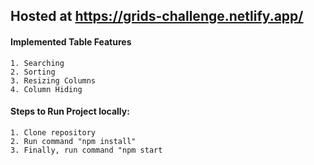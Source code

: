 ## Hosted at https://grids-challenge.netlify.app/

#### Implemented Table Features
    1. Searching 
    2. Sorting
    3. Resizing Columns
    4. Column Hiding 

#### Steps to Run Project locally:
    1. Clone repository
    2. Run command "npm install"
    3. Finally, run command "npm start